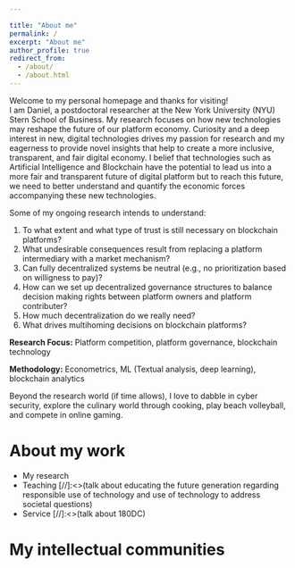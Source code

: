```yaml
---

title: "About me"
permalink: /
excerpt: "About me"
author_profile: true
redirect_from: 
  - /about/
  - /about.html
---
```




Welcome to my personal homepage and thanks for visiting! <br>
I am Daniel, a postdoctoral researcher at the New York University (NYU) Stern School of Business. My research focuses on how new technologies may reshape the future of our platform economy. Curiosity and a deep interest in new, digital technologies drives my passion for research and my eagerness to provide novel insights that help to create a more inclusive, transparent, and fair digital economy. I belief that technologies such as Artificial Intelligence and Blockchain have the potential to lead us into a more fair and transparent future of digital platform but to reach this future, we need to better understand and quantify the economic forces accompanying these new technologies. 

Some of my ongoing research intends to understand: 

1. To what extent and what type of trust is still necessary on blockchain platforms?
2. What undesirable consequences result from replacing a platform intermediary with a market mechanism? 
3. Can fully decentralized systems be neutral (e.g., no prioritization based on willigness to pay)? 
4. How can we set up decentralized governance structures to balance decision making rights between platform owners and platform contributer? 
5. How much decentralization do we really need?
6. What drives multihoming decisions on blockchain platforms?

**Research Focus:** Platform competition, platform governance, blockchain technology

**Methodology:** Econometrics, ML (Textual analysis, deep learning), blockchain analytics

Beyond the research world (if time allows), I love to dabble in cyber security, explore the culinary world through cooking, play beach volleyball, and compete in online gaming. 


About my work 
======

* My research 
* Teaching [//]:<>(talk about educating the future generation regarding responsible use of technology and use of technology to address societal questions)
* Service  [//]:<>(talk about 180DC)



My intellectual communities 
======

